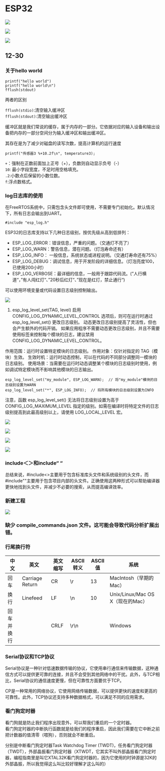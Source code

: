 # ESP32

![](/ESP32/image/24/12/img.png)

![](/ESP32/image/24/12/img_1.png)

![](/ESP32/image/24/12/img_2.png)


## 12-30

### 关于hello world

    printf("hello world")
    printf("hello world\n")
    fflush(stdout)

两者的区别


`fflush(stdio)`:清空输入缓冲区\
`fflush(stdout)`:清空输出缓冲区

缓冲区就是我们常说的缓存，属于内存的一部分。它依据对应的输入设备和输出设备把内存的一部分空间分为输入缓冲区和输出缓冲区。

其存在是为了减少对磁盘的读写次数，提高计算机的运行速度

    printf("传感器3 %+10.2f\n", temperature3);

`+`：强制在正数前面加上正号（+），负数则自动显示负号（-）\
`10`: 最小字段宽度，不足时用空格填充。\
`.2`:小数点后保留的小数位数。\
`f`:浮点数格式。

### log日志库的使用

在FreeRTOS系统中，只需包含头文件即可使用，不需要专门初始化。默认情况下，所有日志会输出到UART。

    #include "esp_log.h"

ESP32的日志库支持以下几种日志级别，按优先级从高到低排列：

* ESP_LOG_ERROR：错误信息，严重的问题。（交通灯不亮了）
* ESP_LOG_WARN：警告信息，潜在问题。（灯泡寿命还有）
* ESP_LOG_INFO： 一般信息，系统状态或进程说明。（交通灯寿命还有75%）
* ESP_LOG_DEBUG：调试信息，用于开发阶段的详细信息。（灯泡亮度100，已使用200小时）
* ESP_LOG_VERBOSE：最详细的信息，一般用于跟踪代码流。(”人行横道“，”有人闯红灯“、”20秒后红灯“、”现在是红灯，禁止通行“)

可以使用环境变量或代码设置日志级别控制输出。

![](/ESP32/image/24/12/img_8.png)

1. esp_log_level_set(TAG, level)
启用 CONFIG_LOG_DYNAMIC_LEVEL_CONTROL 选项后，则可在运行时通过 esp_log_level_set() 更改日志级别。
动态更改日志级别提高了灵活性，但也会产生额外的代码开销。 如果应用程序不需要动态更改日志级别，并且不需要使用标签来控制每个模块的日志，建议禁用 CONFIG_LOG_DYNAMIC_LEVEL_CONTROL。

作用范围：运行时设置特定模块的日志级别。
作用对象：仅针对指定的 TAG（模块）生效。
生效时机：运行时动态控制，可以在代码的不同部分调整同一模块的日志级别。
使用场景：当需要在运行时动态调整某个模块的日志级别时使用，例如调试特定模块而不影响其他模块的日志输出。

    esp_log_level_set("my_module", ESP_LOG_WARN);  // 将"my_module"模块的日志级别设置为WARN
    esp_log_level_set("*", ESP_LOG_INFO);  // 将所有模块的日志级别设置为INFO

注意，函数 esp_log_level_set() 无法将日志级别设置为高于 CONFIG_LOG_MAXIMUM_LEVEL 指定的级别。如需在编译时将特定文件的日志级别提高到此最高级别以上，请使用 LOG_LOCAL_LEVEL 宏。

![](/ESP32/image/24/12/img_4.png)

![](/ESP32/image/24/12/img_5.png)

![](/ESP32/image/24/12/img_6.png)

![](/ESP32/image/24/12/img_7.png)

### include＜＞和include“ “

总结来说，#include<>主要用于包含标准库头文件和系统级别的头文件，而#include""主要用于包含项目内部的头文件。正确使用这两种形式可以帮助编译器更快地找到头文件，并减少不必要的搜索，从而提高编译效率。

### 新建工程

![](/ESP32/image/24/12/img_9.png)

### 缺少 compile_commands.json 文件。这可能会导致代码分析扩展出错。

### 行尾换行符

| 中文    | 英文              | 英文缩写 | ASCⅡ转义 | ASCⅡ值 | 系统                           |
|-------|-----------------|------|--------|-------|------------------------------|
| 回车    | Carriage Return | CR   | \r     | 13    | MacIntosh（早期的Mac）            |
| 换行    | Linefeed        | LF   | \n     | 10    | Unix/Linux/Mac OS X（现在的Mac）  |
| 回车并换行 |                 | CRLF | \r\n   |       | Windows                      |

### Serial协议和TCP协议

Serial协议是一种针对低速数据传输的协议，它使用串行通信来传输数据，这种通信方式可以提供更可靠的连接，并且不会受到其他网络中的干扰。此外，与TCP相比，Serial协议的通信速度更慢，但在可靠性方面要优于TCP。

CP是一种常用的网络协议，它使用网络传输数据，可以提供更快的速度和更高的可靠性。此外，TCP协议还支持多种数据格式，可以满足不同的应用需求。

### 看门狗定时器

看门狗就是防止我们程序出现意外，可以帮我们重启的一个定时器。\
看门狗定时器的中断执行函数就是给我们的程序重启，因此我们需要在它中断之前把计数器的值清零（喂狗），否则就会不断重启。

分别是中断看门狗定时器Task Watchdog Timer (TWDT)，任务看门狗定时器（TWDT），外部晶振看门狗定时器（XTWDT，它其实不叫外部晶振看门狗定时器，编程指南里是叫它XTAL32K看门狗定时器的，因为它使用的时钟源是32K的外部晶振，所以我觉得这么叫比较好理解才这么叫的）

